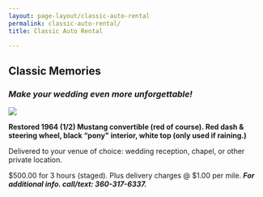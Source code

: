 ```yaml
---
layout: page-layout/classic-auto-rental
permalink: classic-auto-rental/
title: Classic Auto Rental

---
```

## Classic Memories

### _Make your wedding even more unforgettable!_

![]({{site.baseurl}}/uploads/Mustang_wedding_photo.jpg)

**Restored 1964 (1/2) Mustang convertible (red of course). Red dash & steering wheel, black “pony" interior, white top (only used if raining.)**

Delivered to your venue of choice: wedding reception, chapel, or other private location.

$500.00 for 3 hours (staged). Plus delivery charges @ $1.00 per mile. **_For additional info. call/text: 360-317-6337._**